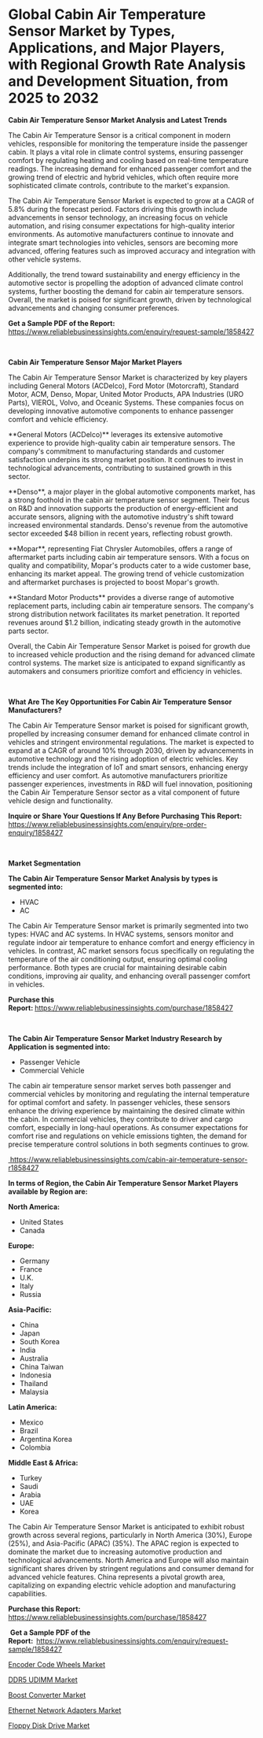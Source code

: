 <p><h1>Global Cabin Air Temperature Sensor Market by Types, Applications, and Major Players, with Regional Growth Rate Analysis and Development Situation, from 2025 to 2032</h1></p><p><strong>Cabin Air Temperature Sensor Market Analysis and Latest Trends</strong></p>
<p><p>The Cabin Air Temperature Sensor is a critical component in modern vehicles, responsible for monitoring the temperature inside the passenger cabin. It plays a vital role in climate control systems, ensuring passenger comfort by regulating heating and cooling based on real-time temperature readings. The increasing demand for enhanced passenger comfort and the growing trend of electric and hybrid vehicles, which often require more sophisticated climate controls, contribute to the market's expansion.</p><p>The Cabin Air Temperature Sensor Market is expected to grow at a CAGR of 5.8% during the forecast period. Factors driving this growth include advancements in sensor technology, an increasing focus on vehicle automation, and rising consumer expectations for high-quality interior environments. As automotive manufacturers continue to innovate and integrate smart technologies into vehicles, sensors are becoming more advanced, offering features such as improved accuracy and integration with other vehicle systems.</p><p>Additionally, the trend toward sustainability and energy efficiency in the automotive sector is propelling the adoption of advanced climate control systems, further boosting the demand for cabin air temperature sensors. Overall, the market is poised for significant growth, driven by technological advancements and changing consumer preferences.</p></p>
<p><strong>Get a Sample PDF of the Report:&nbsp;</strong> <a href="https://www.reliablebusinessinsights.com/enquiry/request-sample/1858427?utm_campaign=1117&utm_medium=2&utm_source=Github&utm_content=ia&utm_term=06042025&utm_id=cabin-air-temperature-sensor">https://www.reliablebusinessinsights.com/enquiry/request-sample/1858427</a></p>
<p>&nbsp;</p>
<p><strong>Cabin Air Temperature Sensor Major Market Players</strong></p>
<p><p>The Cabin Air Temperature Sensor Market is characterized by key players including General Motors (ACDelco), Ford Motor (Motorcraft), Standard Motor, ACM, Denso, Mopar, United Motor Products, APA Industries (URO Parts), VIEROL, Volvo, and Oceanic Systems. These companies focus on developing innovative automotive components to enhance passenger comfort and vehicle efficiency.</p><p>**General Motors (ACDelco)** leverages its extensive automotive experience to provide high-quality cabin air temperature sensors. The company's commitment to manufacturing standards and customer satisfaction underpins its strong market position. It continues to invest in technological advancements, contributing to sustained growth in this sector.</p><p>**Denso**, a major player in the global automotive components market, has a strong foothold in the cabin air temperature sensor segment. Their focus on R&D and innovation supports the production of energy-efficient and accurate sensors, aligning with the automotive industry's shift toward increased environmental standards. Denso's revenue from the automotive sector exceeded $48 billion in recent years, reflecting robust growth.</p><p>**Mopar**, representing Fiat Chrysler Automobiles, offers a range of aftermarket parts including cabin air temperature sensors. With a focus on quality and compatibility, Mopar's products cater to a wide customer base, enhancing its market appeal. The growing trend of vehicle customization and aftermarket purchases is projected to boost Mopar's growth.</p><p>**Standard Motor Products** provides a diverse range of automotive replacement parts, including cabin air temperature sensors. The company's strong distribution network facilitates its market penetration. It reported revenues around $1.2 billion, indicating steady growth in the automotive parts sector.</p><p>Overall, the Cabin Air Temperature Sensor Market is poised for growth due to increased vehicle production and the rising demand for advanced climate control systems. The market size is anticipated to expand significantly as automakers and consumers prioritize comfort and efficiency in vehicles.</p></p>
<p>&nbsp;</p>
<p><strong>What Are The Key Opportunities For Cabin Air Temperature Sensor Manufacturers?</strong></p>
<p><p>The Cabin Air Temperature Sensor market is poised for significant growth, propelled by increasing consumer demand for enhanced climate control in vehicles and stringent environmental regulations. The market is expected to expand at a CAGR of around 10% through 2030, driven by advancements in automotive technology and the rising adoption of electric vehicles. Key trends include the integration of IoT and smart sensors, enhancing energy efficiency and user comfort. As automotive manufacturers prioritize passenger experiences, investments in R&D will fuel innovation, positioning the Cabin Air Temperature Sensor sector as a vital component of future vehicle design and functionality.</p></p>
<p><strong>Inquire or Share Your Questions If Any Before Purchasing This Report:</strong> <a href="https://www.reliablebusinessinsights.com/enquiry/pre-order-enquiry/1858427?utm_campaign=1117&utm_medium=2&utm_source=Github&utm_content=ia&utm_term=06042025&utm_id=cabin-air-temperature-sensor">https://www.reliablebusinessinsights.com/enquiry/pre-order-enquiry/1858427</a></p>
<p>&nbsp;</p>
<p><strong>Market Segmentation</strong></p>
<p><strong>The Cabin Air Temperature Sensor Market Analysis by types is segmented into:</strong></p>
<p><ul><li>HVAC</li><li>AC</li></ul></p>
<p><p>The Cabin Air Temperature Sensor market is primarily segmented into two types: HVAC and AC systems. In HVAC systems, sensors monitor and regulate indoor air temperature to enhance comfort and energy efficiency in vehicles. In contrast, AC market sensors focus specifically on regulating the temperature of the air conditioning output, ensuring optimal cooling performance. Both types are crucial for maintaining desirable cabin conditions, improving air quality, and enhancing overall passenger comfort in vehicles.</p></p>
<p><strong>Purchase this Report:&nbsp;</strong><a href="https://www.reliablebusinessinsights.com/purchase/1858427?utm_campaign=1117&utm_medium=2&utm_source=Github&utm_content=ia&utm_term=06042025&utm_id=cabin-air-temperature-sensor">https://www.reliablebusinessinsights.com/purchase/1858427</a></p>
<p>&nbsp;</p>
<p><strong>The Cabin Air Temperature Sensor Market Industry Research by Application is segmented into:</strong></p>
<p><ul><li>Passenger Vehicle</li><li>Commercial Vehicle</li></ul></p>
<p><p>The cabin air temperature sensor market serves both passenger and commercial vehicles by monitoring and regulating the internal temperature for optimal comfort and safety. In passenger vehicles, these sensors enhance the driving experience by maintaining the desired climate within the cabin. In commercial vehicles, they contribute to driver and cargo comfort, especially in long-haul operations. As consumer expectations for comfort rise and regulations on vehicle emissions tighten, the demand for precise temperature control solutions in both segments continues to grow.</p></p>
<p><a href="https://www.reliablebusinessinsights.com/cabin-air-temperature-sensor-r1858427?utm_campaign=1117&utm_medium=2&utm_source=Github&utm_content=ia&utm_term=06042025&utm_id=cabin-air-temperature-sensor">&nbsp;https://www.reliablebusinessinsights.com/cabin-air-temperature-sensor-r1858427</a></p>
<p><strong>In terms of Region, the Cabin Air Temperature Sensor Market Players available by Region are:</strong></p>
<p>
    <p> <strong> North America: </strong>
        <ul>
            <li>United States</li>
            <li>Canada</li>
        </ul>
        </p> 
    <p> <strong> Europe: </strong>
        <ul>
            <li>Germany</li>
            <li>France</li>
            <li>U.K.</li>
            <li>Italy</li>
            <li>Russia</li>
        </ul>
        </p> 
    <p> <strong> Asia-Pacific: </strong>
        <ul>
            <li>China</li>
            <li>Japan</li>
            <li>South Korea</li>
            <li>India</li>
            <li>Australia</li>
            <li>China Taiwan</li>
            <li>Indonesia</li>
            <li>Thailand</li>
            <li>Malaysia</li>
        </ul>
        </p> 
    <p> <strong> Latin America: </strong>
        <ul>
            <li>Mexico</li>
            <li>Brazil</li>
            <li>Argentina Korea</li>
            <li>Colombia</li>
        </ul>
        </p> 
    <p> <strong> Middle East & Africa: </strong>
        <ul>
            <li>Turkey</li>
            <li>Saudi</li>
            <li>Arabia</li>
            <li>UAE</li>
            <li>Korea</li>
        </ul>
    </p>
    </p>
<p><p>The Cabin Air Temperature Sensor Market is anticipated to exhibit robust growth across several regions, particularly in North America (30%), Europe (25%), and Asia-Pacific (APAC) (35%). The APAC region is expected to dominate the market due to increasing automotive production and technological advancements. North America and Europe will also maintain significant shares driven by stringent regulations and consumer demand for advanced vehicle features. China represents a pivotal growth area, capitalizing on expanding electric vehicle adoption and manufacturing capabilities.</p></p>
<p><strong>Purchase this Report: </strong><a href="https://www.reliablebusinessinsights.com/purchase/1858427?utm_campaign=1117&utm_medium=2&utm_source=Github&utm_content=ia&utm_term=06042025&utm_id=cabin-air-temperature-sensor">https://www.reliablebusinessinsights.com/purchase/1858427</a></p>
<p>&nbsp;<strong>Get a Sample PDF of the Report:&nbsp;&nbsp;</strong><a href="https://www.reliablebusinessinsights.com/enquiry/request-sample/1858427?utm_campaign=1117&utm_medium=2&utm_source=Github&utm_content=ia&utm_term=06042025&utm_id=cabin-air-temperature-sensor">https://www.reliablebusinessinsights.com/enquiry/request-sample/1858427</a></p>
<p><strong></strong></p>
<p><p><a href="https://github.com/jaspartatin/Market-Research-Report-List-1/blob/main/encoder-code-wheels-market.md?utm_campaign=1117&utm_medium=2&utm_source=Github&utm_content=ia&utm_term=06042025&utm_id=cabin-air-temperature-sensor">Encoder Code Wheels Market</a></p><p><a href="https://github.com/kluviabolofo/Market-Research-Report-List-1/blob/main/ddr5-udimm-market.md?utm_campaign=1117&utm_medium=2&utm_source=Github&utm_content=ia&utm_term=06042025&utm_id=cabin-air-temperature-sensor">DDR5 UDIMM Market</a></p><p><a href="https://github.com/toghojbeinta/Market-Research-Report-List-1/blob/main/boost-converter-market.md?utm_campaign=1117&utm_medium=2&utm_source=Github&utm_content=ia&utm_term=06042025&utm_id=cabin-air-temperature-sensor">Boost Converter Market</a></p><p><a href="https://github.com/jullselai/Market-Research-Report-List-1/blob/main/ethernet-network-adapters-market.md?utm_campaign=1117&utm_medium=2&utm_source=Github&utm_content=ia&utm_term=06042025&utm_id=cabin-air-temperature-sensor">Ethernet Network Adapters Market</a></p><p><a href="https://github.com/alefermeivys/Market-Research-Report-List-1/blob/main/floppy-disk-drive-market.md?utm_campaign=1117&utm_medium=2&utm_source=Github&utm_content=ia&utm_term=06042025&utm_id=cabin-air-temperature-sensor">Floppy Disk Drive Market</a></p></p>